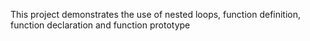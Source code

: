 This project demonstrates the use of nested loops, function definition, function declaration and function prototype
